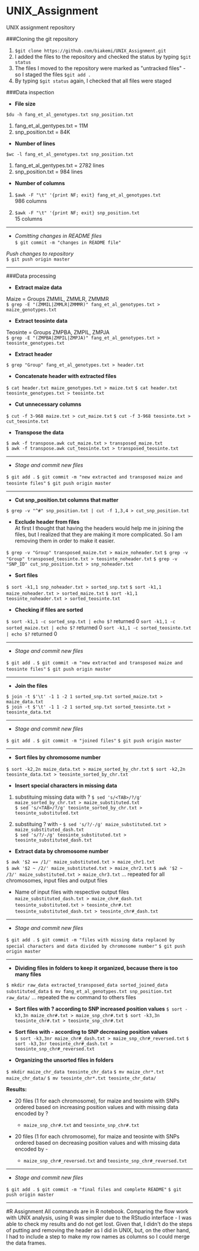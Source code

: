 # UNIX_Assignment
UNIX assignment repository

###Cloning the git repository
1. `$git clone https://github.com/biakemi/UNIX_Assignment.git`
2. I added the files to the repository and checked the status by typing `$git status`
3. The files I moved to the repository were marked as "untracked files" - so I staged the files  `$git add .`
4. By typing `$git status` again, I checked that all files were staged


###Data inspection

* **File size**  

`$du -h fang_et_al_genotypes.txt snp_position.txt`

1. fang_et_al_gentypes.txt = 11M
2. snp_position.txt = 84K
	
* **Number of lines**

`$wc -l fang_et_al_genotypes.txt snp_position.txt`  

1. fang_et_al_gentypes.txt = 2782 lines
2. snp_position.txt = 984 lines

* **Number of columns**

1. `$awk -F "\t" '{print NF; exit} fang_et_al_genotypes.txt`   
986 columns

2. `$awk -F "\t" '{print NF; exit} snp_position.txt`  
15 columns

* **
* _Comitting changes in README files_  
`$ git commit -m "changes in README file"`

_Push changes to repository_  
`$ git push origin master`

* **
###Data processing

* **Extract maize data**

Maize = Groups ZMMIL, ZMMLR, ZMMMR  
`$ grep -E "(ZMMIL|ZMMLR|ZMMMR)" fang_et_al_genotypes.txt > maize_genotypes.txt`

* **Extract teosinte data**

Teosinte = Groups ZMPBA, ZMPIL, ZMPJA  
`$ grep -E "(ZMPBA|ZMPIL|ZMPJA)" fang_et_al_genotypes.txt > teosinte_genotypes.txt`

* **Extract header**

`$ grep "Group" fang_et_al_genotypes.txt > header.txt`

* **Concatenate header with extracted files**

`$ cat header.txt maize_genotypes.txt > maize.txt`
`$ cat header.txt teosinte_genotypes.txt > teosinte.txt`

* **Cut unnecessary columns**

`$ cut -f 3-968 maize.txt > cut_maize.txt`
`$ cut -f 3-968 teosinte.txt > cut_teosinte.txt`

* **Transpose the data**

`$ awk -f transpose.awk cut_maize.txt > transposed_maize.txt`  
`$ awk -f transpose.awk cut_teosinte.txt > transposed_teosinte.txt`

* **

* _Stage and commit new files_  

`$ git add .`
`$ git commit -m "new extracted and transposed maize and teosinte files"`
`$ git push origin master`

* **

* **Cut snp_position.txt columns that matter**

`$ grep -v "^#" snp_position.txt | cut -f 1,3,4 > cut_snp_position.txt`

* **Exclude header from files**  
At first I thought that having the headers would help me in joining the files, but I realized that they are making it more complicated. So I am removing them in order to make it easier.

`$ grep -v "Group" transposed_maize.txt > maize_noheader.txt`
`$ grep -v "Group" transposed_teosinte.txt > teosinte_noheader.txt`
`$ grep -v "SNP_ID" cut_snp_position.txt > snp_noheader.txt`

* **Sort files**

`$ sort -k1,1 snp_noheader.txt > sorted_snp.txt`
`$ sort -k1,1 maize_noheader.txt > sorted_maize.txt`
`$ sort -k1,1 teosinte_noheader.txt > sorted_teosinte.txt`

* **Checking if files are sorted**

`$ sort -k1,1 -c sorted_snp.txt | echo $?`
returned 0
`sort -k1,1 -c sorted_maize.txt | echo $?`
returned 0
`sort -k1,1 -c sorted_teosinte.txt | echo $?`
returned 0

* **

* _Stage and commit new files_  

`$ git add .`
`$ git commit -m "new extracted and transposed maize and teosinte files"`
`$ git push origin master`

* **

* **Join the files**

`$ join -t $'\t' -1 1 -2 1 sorted_snp.txt sorted_maize.txt > maize_data.txt`  
`$ join -t $'\t' -1 1 -2 1 sorted_snp.txt sorted_teosinte.txt > teosinte_data.txt` 

* **

* _Stage and commit new files_  

`$ git add .`
`$ git commit -m "joined files"`
`$ git push origin master`

* **


* **Sort files by chromosome number**

`$ sort -k2,2n maize_data.txt > maize_sorted_by_chr.txt`
`$ sort -k2,2n teosinte_data.txt > teosinte_sorted_by_chr.txt`

*  **Insert special characters in missing data**

1.  substituing missing data with ?
`$ sed 's/<TAB>/?/g' maize_sorted_by_chr.txt > maize_substituted.txt`  
`$ sed 's/<TAB>/?/g' teosinte_sorted_by_chr.txt > teosinte_substituted.txt`  

2.  substituing ? with -
`$ sed 's/?/-/g' maize_substituted.txt > maize_substituted_dash.txt`  
`$ sed 's/?/-/g' teosinte_substituted.txt > teosinte_substituted_dash.txt`

*  **Extract data by chromosome number**

`$ awk '$2 == /1/' maize_substituted.txt > maize_chr1.txt`  
`$ awk '$2 ~ /2/' maize_substituted.txt > maize_chr2.txt`
`$ awk '$2 ~ /3/' maize_substituted.txt > maize_chr3.txt`
... repeated for all chromosomes, input files and output files

- Name of input files with respective output files
`maize_substituted_dash.txt > maize_chr#_dash.txt`
`teosinte_substituted.txt > teosinte_chr#.txt`
`teosinte_substituted_dash.txt > teosinte_chr#_dash.txt`  

* **
* _Stage and commit new files_  

`$ git add .`
`$ git commit -m "files with missing data replaced by special characters and data divided by chromosome number"`
`$ git push origin master`

* **

* **Dividing files in folders to keep it organized, because there is too many files**

`$ mkdir raw_data extracted_transposed_data sorted_joined_data substituted_data`
`$ mv fang_et_al_genotypes.txt snp_position.txt raw_data/`
... repeated the `mv` command to others files

* **Sort files with ? according to SNP increased position values**
`$ sort -k3,3n maize_chr#.txt > maize_snp_chr#.txt`
`$ sort -k3,3n teosinte_chr#.txt > teosinte_snp_chr#.txt`

* **Sort files with - according to SNP decreasing position values**  
`$ sort -k3,3nr maize_chr#_dash.txt > maize_snp_chr#_reversed.txt`
`$ sort -k3,3nr teosinte_chr#_dash.txt > teosinte_snp_chr#_reversed.txt`

* **Organizing the unsorted files in folders**

`$ mkdir maize_chr_data teosinte_chr_data`
`$ mv maize_chr*.txt maize_chr_data/`
`$ mv teosinte_chr*.txt teosinte_chr_data/`


**Results:**  

* 20 files (1 for each chromosome), for maize and teosinte with SNPs ordered based on increasing position values and with missing data encoded by ?  
	* `maize_snp_chr#.txt` and `teosinte_snp_chr#.txt`  


* 20 files (1 for each chromosome), for maize and teosinte with SNPs ordered based on decreasing position values and with missing data encoded by -
	* `maize_snp_chr#_reversed.txt` and `teosinte_snp_chr#_reversed.txt`


* **
* _Stage and commit new files_  

`$ git add .`
`$ git commit -m "final files and complete README"`
`$ git push origin master`

* **

#R Assignment
All commands are in R notebook.
Comparing the flow work with UNIX analysis, using R was simpler due to the RStudio interface - I was able to check my results and do not get lost. Given that, I didn't do the steps of putting and removing the header as I did in UNIX, but, on the other hand, I had to include a step to make my row names as columns so I could merge the data frames.
